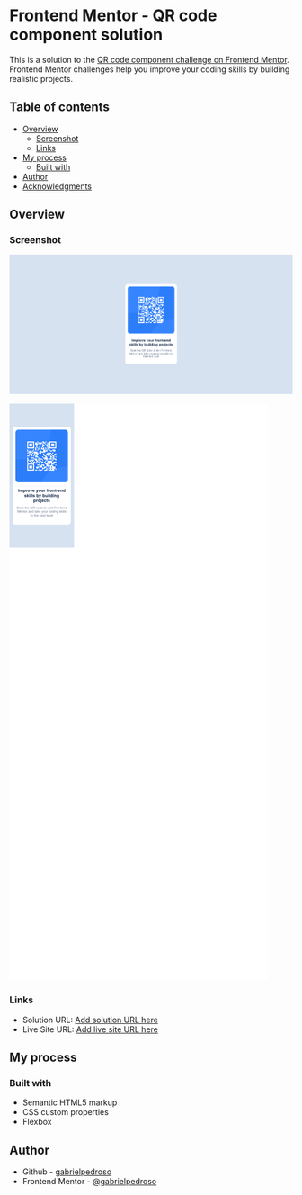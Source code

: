 # Frontend Mentor - QR code component solution

This is a solution to the [QR code component challenge on Frontend Mentor](https://www.frontendmentor.io/challenges/qr-code-component-iux_sIO_H). Frontend Mentor challenges help you improve your coding skills by building realistic projects. 

## Table of contents

- [Overview](#overview)
  - [Screenshot](#screenshot)
  - [Links](#links)
- [My process](#my-process)
  - [Built with](#built-with)
- [Author](#author)
- [Acknowledgments](#acknowledgments)

## Overview

### Screenshot

![Desktop](./screenshot/qr-code-desktop.png)

![Mobile](./screenshot/qr-code-mobile.png)

### Links

- Solution URL: [Add solution URL here](https://github.com/gabrielpedroso/qr-code-component-main)
- Live Site URL: [Add live site URL here](https://gabrielpedroso.github.io/qr-code-component-main/)

## My process

### Built with

- Semantic HTML5 markup
- CSS custom properties
- Flexbox

## Author

- Github - [gabrielpedroso](https://github.com/gabrielpedroso)
- Frontend Mentor - [@gabrielpedroso](https://www.frontendmentor.io/profile/gabrielpedroso)
